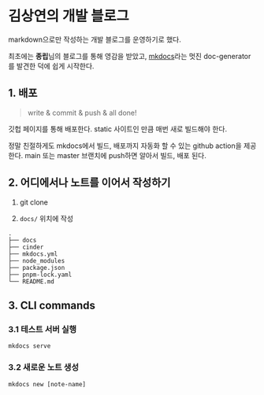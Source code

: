 # 김상연의 개발 블로그

markdown으로만 작성하는 개발 블로그를 운영하기로 했다.

최초에는 **종립**님의 블로그를 통해 영감을 받았고, [mkdocs](https://github.com/mkdocs/mkdocs)라는 멋진
doc-generator를 발견한 덕에 쉽게 시작한다.

## 1. 배포

> write & commit & push & all done!

깃헙 페이지를 통해 배포한다. static 사이트인 만큼 매번 새로 빌드해야 한다.

정말 친절하게도 mkdocs에서 빌드, 배포까지 자동화 할 수 있는 github action을 제공한다. main 또는 master
브랜치에 push하면 알아서 빌드, 배포 된다.

## 2. 어디에서나 노트를 이어서 작성하기

1. git clone

2. `docs/` 위치에 작성

```tree
.
├── docs
├── cinder
├── mkdocs.yml
├── node_modules
├── package.json
├── pnpm-lock.yaml
└── README.md
```

## 3. CLI commands

### 3.1 테스트 서버 실행

`mkdocs serve`

### 3.2 새로운 노트 생성

`mkdocs new [note-name]`
